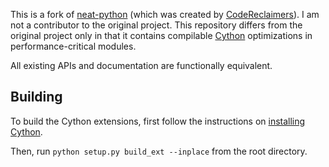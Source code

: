 This is a fork of [neat-python](https://github.com/CodeReclaimers/neat-python) (which was created by [CodeReclaimers](https://github.com/CodeReclaimers)). I am not a contributor to the original project. This repository differs from the original project only in that it contains compilable [Cython](https://cython.org/) optimizations in performance-critical modules.

All existing APIs and documentation are functionally equivalent.

## Building ##

To build the Cython extensions, first follow the instructions on [installing Cython](https://cython.readthedocs.io/en/latest/src/quickstart/install.html).

Then, run `python setup.py build_ext --inplace` from the root directory.
